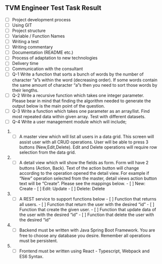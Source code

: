 ## TVM Engineer Test Task Result

- [ ] Project development process
- [ ] Using GIT
- [ ] Project structure
- [ ] Variable / Function Names
- [ ] Writing a test
- [ ] Writing commentary
- [ ] Documentation (README etc.)
- [ ] Process of adaptation to new technologies
- [ ] Delivery time
- [ ] Communication with the consultant
- [ ] Q-1 Write a function that sorts a bunch of words by the number of character “a”s within the word (decreasing order). If some words contain the same amount of character “a”s then you need to sort those words by their lengths.
- [ ] Q-2 Write a recursive function which takes one integer parameter. Please bear in mind that finding the algorithm needed to generate the output below is the main point of the question.
- [ ] Q-3 Write a function which takes one parameter as an array/list. Find most repeated data within given array. Test with different datasets.
- [ ] Q-4 Write a user management module which will include;
1. - [ ] A master view which will list all users in a data grid. This screen will assist user with all CRUD operations. User will be able to press 3 buttons (New,Edit,Delete). Edit and Delete operations will require row selection from the data grid.
2. - [ ] A detail view which will show the fields as form. Form will have 2 buttons (Action, Back). Text of the action button will change according to the operation opened the detail view. For example if “New” operation selected from the master, detail views action button text will be “Create”. Please see the mappings below.
           - [ ] New: Create
           - [ ] Edit: Update
           - [ ] Delete: Delete
3. - [ ] A REST service to support functions below
           - [ ] Function that returns all users.
           - [ ] Function that return the user with the desired “id”
           - [ ] Function that create the given user.
           - [ ] Function that update data of the user with the desired “id”
           - [ ] Function that delete the user with the desired “id”
4. - [ ] Backend must be written with Java Spring Boot Framework. You are free to choose any database you desire. Remember all operations must be persistent.
5. - [ ] Frontend must be written using React - Typescript, Webpack and ES6 Syntax.
